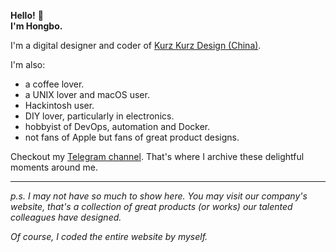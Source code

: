 **Hello!** 👋\
**I'm Hongbo.**

I'm a digital designer and coder of [Kurz Kurz Design (China)](https://kkdesign.cn).

I'm also:
- a coffee lover.
- a UNIX lover and macOS user.
- Hackintosh user. 
- DIY lover, particularly in electronics.
- hobbyist of DevOps, automation and Docker.
- not fans of Apple but fans of great product designs.

Checkout my [Telegram channel](https://t.me/HongboChn). That's where I archive these delightful moments around me.

---

*p.s. I may not have so much to show here. You may visit our company's website, that's a collection of great products (or works) our talented colleagues have designed.*

*Of course, I coded the entire website by myself.*